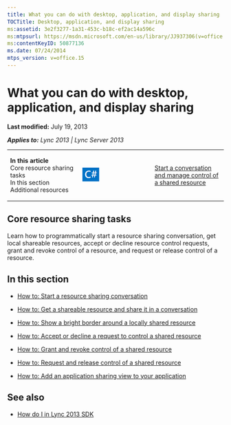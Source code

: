 ```yaml
---
title: What you can do with desktop, application, and display sharing
TOCTitle: Desktop, application, and display sharing
ms:assetid: 3e2f3277-1a31-453c-b18c-ef2ac14a596c
ms:mtpsurl: https://msdn.microsoft.com/en-us/library/JJ937306(v=office.15)
ms:contentKeyID: 50877136
ms.date: 07/24/2014
mtps_version: v=office.15
---
```


# What you can do with desktop, application, and display sharing

**Last modified:** July 19, 2013

***Applies to:** Lync 2013 | Lync Server 2013*

<table>
<colgroup>
<col style="width: 33%" />
<col style="width: 33%" />
<col style="width: 33%" />
</colgroup>
<tbody>
<tr class="odd">
<td><p><strong>In this article</strong><br />
Core resource sharing tasks<br />
In this section<br />
Additional resources</p></td>
<td><p><img src="images/JJ933112.mod_icon_CodeGallery(Office.15).png" title="Code samples" alt="Code samples" /></p></td>
<td><p><a href="http://code.msdn.microsoft.com/lync-2013-start-a-927aa595">Start a conversation and manage control of a shared resource</a><br />
</p></td>
</tr>
</tbody>
</table>

## Core resource sharing tasks

Learn how to programmatically start a resource sharing conversation, get local shareable resources, accept or decline resource control requests, grant and revoke control of a resource, and request or release control of a resource.

## In this section

  - [How to: Start a resource sharing conversation](how-to-start-a-resource-sharing-conversation.md)

  - [How to: Get a shareable resource and share it in a conversation](how-to-get-a-shareable-resource-and-share-it-in-a-conversation.md)

  - [How to: Show a bright border around a locally shared resource](how-to-show-a-bright-border-around-a-locally-shared-resource.md)

  - [How to: Accept or decline a request to control a shared resource](how-to-accept-or-decline-a-request-to-control-a-shared-resource.md)

  - [How to: Grant and revoke control of a shared resource](how-to-grant-and-revoke-control-of-a-shared-resource.md)

  - [How to: Request and release control of a shared resource](how-to-request-and-release-control-of-a-shared-resource.md)

  - [How to: Add an application sharing view to your application](how-to-add-an-application-sharing-view-to-your-application.md)

## See also

  - [How do I in Lync 2013 SDK](how-do-i-in-lync-2013-sdk.md)

